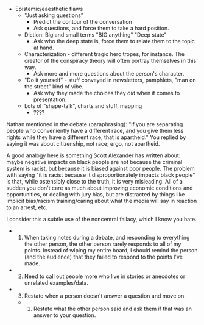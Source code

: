- Epistemic/eaesthetic flaws
  - "Just asking questions"
    - Predict the contour of the conversation
    - Ask questions, and force them to take a hard position.
  - Diction: Big and small terms "BIG anything" "Deep state"
    - Ask who the deep state is, force them to relate them to the topic at hand.
  - Characterization - different tragic hero tropes, for instance. The creator of the conspiracy theory will often portray themselves in this way. 
    - Ask more and more questions about the person's character.
  - "Do it yourself" - stuff conveyed in newsletters, pamphlets, "man on the street" kind of vibe.
    - Ask why they made the choices they did when it comes to presentation.
  - Lots of "shape-talk", charts and stuff, mapping
    - ????


Nathan mentioned in the debate (paraphrasing): "if you are separating people who conveniently have a different race, and you give them less rights while they have a different race, that is apartheid." You replied by saying it was about citizenship, not race; ergo, not apartheid.

A good analogy here is something Scott Alexander has written about: maybe negative impacts on black people are not because the criminal system is racist, but because it is biased against poor people. The problem with saying "it is racist because it disproportionately impacts black people" is that, while ostensibly close to the truth, it is very misleading. All of a sudden you don't care as much about improving economic conditions and opportunities, or dealing with jury bias, but are distracted by things like implicit bias/racism training/caring about what the media will say in reaction to an arrest, etc. 

I consider this a subtle use of the noncentral fallacy, which I know you hate.




- 1. When taking notes during a debate, and responding to everything the other person, the other person rarely responds to all of my points. Instead of wiping my entire board, I should remind the person (and the audience) that they failed to respond to the points I've made.
- 2. Need to call out people more who live in stories or anecdotes or unrelated examples/data.
- 3. Restate when a person doesn't answer a question and move on.
  - 1. Restate what the other person said and ask them if that was an answer to your question.
#